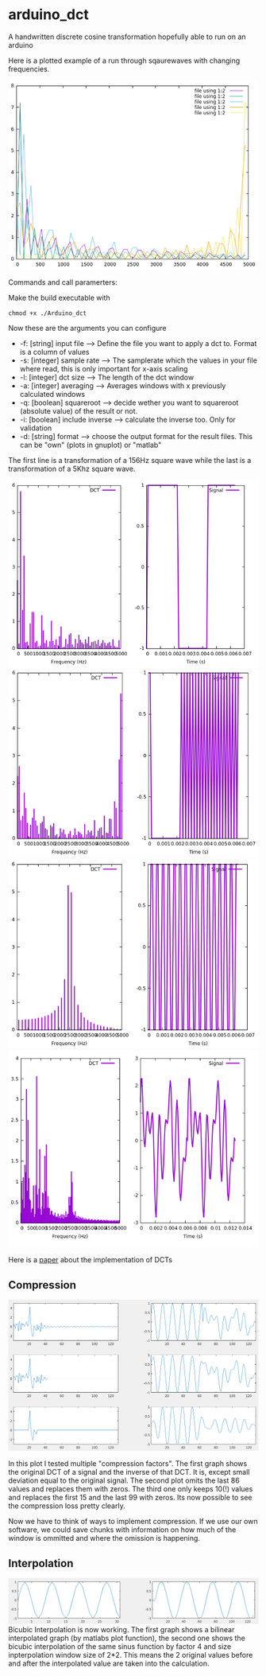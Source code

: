 # arduino_dct
A handwritten discrete cosine transformation hopefully able to run on an arduino

Here is a plotted example of a run through sqaurewaves with changing frequencies.
 
![Plot](https://github.com/stoertebeker23/arduino_dct/blob/master/documentation/squarewave-f.png)

Commands and call paramerters:

Make the build executable with 
```
chmod +x ./Arduino_dct
```
Now these are the arguments you can configure
-  -f: [string]  input file --> Define the file you want to apply a dct to. Format is a column of values
-  -s: [integer] sample rate --> The samplerate which the values in your file where read, this is only important for x-axis scaling
-  -l: [integer] dct size --> The length of the dct window
-  -a: [integer] averaging --> Averages windows with x previously calculated windows
-  -q: [boolean] squareroot --> decide wether you want to squareroot (absolute value) of the result or not. 
-  -i: [boolean] include inverse --> calculate the inverse too. Only for validation
-  -d: [string] format --> choose the output format for the result files. This can be "own" (plots in gnuplot) or "matlab"

The first line is a transformation of a 156Hz square wave while the last is a transformation of a 5Khz square wave.

![Plot](https://github.com/stoertebeker23/arduino_dct/blob/master/documentation/example1.png)
![Plot](https://github.com/stoertebeker23/arduino_dct/blob/master/documentation/example2.png)
![Plot](https://github.com/stoertebeker23/arduino_dct/blob/master/documentation/example3.png)
![Plot](https://github.com/stoertebeker23/arduino_dct/blob/master/documentation/example4.png)

Here is a [paper](http://www.egr.msu.edu/waves/people/Ali_files/DCT_TR802.pdf) about the implementation of DCTs 

## Compression

![Plot](https://github.com/stoertebeker23/arduino_dct/blob/master/documentation/compression.png)

In this plot I tested multiple "compression factors". The first graph shows the original DCT of a signal and the inverse of that DCT. It is, except small deviation equal to the original signal.
The second plot omits the last 86 values and replaces them with zeros. The third one only keeps 10(!) values and replaces the first 15 and the last 99 with zeros. Its now possible to see the compression loss pretty clearly. 

Now we have to think of ways to implement compression. If we use our own software, we could save chunks with information on how much of the window is ommitted and where the omission is happening.

## Interpolation
![Plot](https://github.com/stoertebeker23/arduino_dct/blob/master/documentation/interpolation.png)
Bicubic Interpolation is now working. The first graph shows a bilinear interpolated graph (by matlabs plot function), the second one shows the bicubic interpolation of the same sinus function by factor 4 and size inpterpolation window size of 2*2. This means the 2 original values before and after the interpolated value are taken into the calculation.
